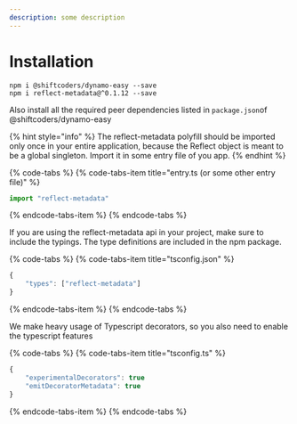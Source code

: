 ```yaml
---
description: some description
---
```


# Installation

```text
npm i @shiftcoders/dynamo-easy --save
npm i reflect-metadata@^0.1.12 --save
```

Also install all the required peer dependencies listed in  `package.json`of @shiftcoders/dynamo-easy

{% hint style="info" %}
The reflect-metadata polyfill should be imported only once in your entire application, because the Reflect object is meant to be a global singleton. Import it in some entry file of you app.
{% endhint %}

{% code-tabs %}
{% code-tabs-item title="entry.ts \(or some other entry file\)" %}
```typescript
import "reflect-metadata"
```
{% endcode-tabs-item %}
{% endcode-tabs %}

If you are using the reflect-metadata api in your project, make sure to include the typings. The type definitions are included in the npm package.

{% code-tabs %}
{% code-tabs-item title="tsconfig.json" %}
```javascript
{
    "types": ["reflect-metadata"]
}
```
{% endcode-tabs-item %}
{% endcode-tabs %}

We make heavy usage of Typescript decorators, so you also need to enable the typescript features

{% code-tabs %}
{% code-tabs-item title="tsconfig.ts" %}
```javascript
{
    "experimentalDecorators": true
    "emitDecoratorMetadata": true
}
```
{% endcode-tabs-item %}
{% endcode-tabs %}



